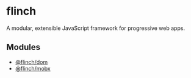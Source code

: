 # flinch
A modular, extensible JavaScript framework for progressive web apps.

## Modules
* [@flinch/dom](packages/dom)
* [@flinch/mobx](packages/mobx)